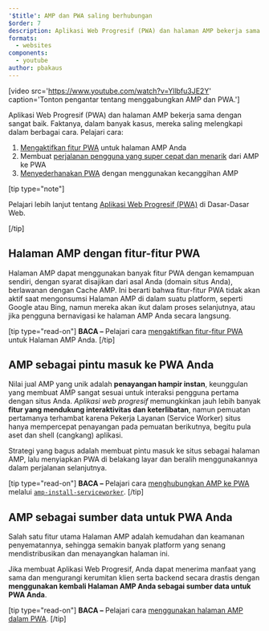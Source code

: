 ```yaml
---
'$title': AMP dan PWA saling berhubungan
$order: 7
description: Aplikasi Web Progresif (PWA) dan halaman AMP bekerja sama dengan sangat baik. Faktanya, dalam banyak kasus, mereka saling melengkapi dalam berbagai cara. Pelajari cara ....
formats:
  - websites
components:
  - youtube
author: pbakaus
---
```


[video src='https://www.youtube.com/watch?v=Yllbfu3JE2Y' caption='Tonton pengantar tentang menggabungkan AMP dan PWA.']

Aplikasi Web Progresif (PWA) dan halaman AMP bekerja sama dengan sangat baik. Faktanya, dalam banyak kasus, mereka saling melengkapi dalam berbagai cara. Pelajari cara:

1. [Mengaktifkan fitur PWA](../../../documentation/guides-and-tutorials/optimize-measure/amp-as-pwa.md) untuk halaman AMP Anda
2. Membuat [perjalanan pengguna yang super cepat dan menarik](../../../documentation/guides-and-tutorials/integrate/amp-to-pwa.md) dari AMP ke PWA
3. [Menyederhanakan PWA](../../../documentation/guides-and-tutorials/integrate/amp-in-pwa.md) dengan menggunakan kecanggihan AMP

[tip type="note"]

Pelajari lebih lanjut tentang [Aplikasi Web Progresif (PWA)](https://developers.google.com/web/progressive-web-apps/) di Dasar-Dasar Web.

[/tip]

## Halaman AMP dengan fitur-fitur PWA

Halaman AMP dapat menggunakan banyak fitur PWA dengan kemampuan sendiri, dengan syarat disajikan dari asal Anda (domain situs Anda), berlawanan dengan Cache AMP. Ini berarti bahwa fitur-fitur PWA tidak akan aktif saat mengonsumsi Halaman AMP di dalam suatu platform, seperti Google atau Bing, namun mereka akan ikut dalam proses selanjutnya, atau jika pengguna bernavigasi ke halaman AMP Anda secara langsung.

[tip type="read-on"] **BACA –** Pelajari cara [mengaktifkan fitur-fitur PWA](../../../documentation/guides-and-tutorials/optimize-measure/amp-as-pwa.md) untuk Halaman AMP Anda. [/tip]

## AMP sebagai pintu masuk ke PWA Anda

Nilai jual AMP yang unik adalah **penayangan hampir instan**, keunggulan yang membuat AMP sangat sesuai untuk interaksi pengguna pertama dengan situs Anda. _Aplikasi web progresif_ memungkinkan jauh lebih banyak **fitur yang mendukung interaktivitas dan keterlibatan**, namun pemuatan pertamanya terhambat karena Pekerja Layanan (Service Worker) situs hanya mempercepat penayangan pada pemuatan berikutnya, begitu pula aset dan shell (cangkang) aplikasi.

Strategi yang bagus adalah membuat pintu masuk ke situs sebagai halaman AMP, lalu menyiapkan PWA di belakang layar dan beralih menggunakannya dalam perjalanan selanjutnya.

[tip type="read-on"] **BACA –** Pelajari cara [menghubungkan AMP ke PWA](../../../documentation/guides-and-tutorials/integrate/amp-to-pwa.md) melalui [`amp-install-serviceworker`](../../../documentation/components/reference/amp-install-serviceworker.md). [/tip]

## AMP sebagai sumber data untuk PWA Anda

Salah satu fitur utama Halaman AMP adalah kemudahan dan keamanan penyematannya, sehingga semakin banyak platform yang senang mendistribusikan dan menayangkan halaman ini.

Jika membuat Aplikasi Web Progresif, Anda dapat menerima manfaat yang sama dan mengurangi kerumitan klien serta backend secara drastis dengan **menggunakan kembali Halaman AMP Anda sebagai sumber data untuk PWA Anda**.

[tip type="read-on"] **BACA –** Pelajari cara [menggunakan halaman AMP dalam PWA](../../../documentation/guides-and-tutorials/integrate/amp-in-pwa.md). [/tip]
